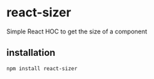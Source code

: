 # react-sizer
Simple React HOC to get the size of a component

## installation

```
npm install react-sizer
```
